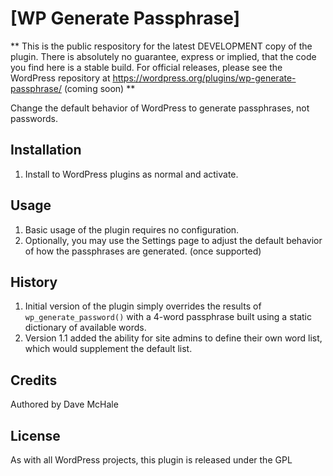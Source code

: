 # [WP Generate Passphrase]

** This is the public respository for the latest DEVELOPMENT copy of the plugin. There is absolutely no guarantee, 
express or implied, that the code you find here is a stable build. For official releases, please see the 
WordPress repository at https://wordpress.org/plugins/wp-generate-passphrase/ (coming soon) **
  
Change the default behavior of WordPress to generate passphrases, not passwords.
## Installation
1. Install to WordPress plugins as normal and activate.
## Usage
1. Basic usage of the plugin requires no configuration.
2. Optionally, you may use the Settings page to adjust the default behavior of how the passphrases are generated. (once supported)
## History
1. Initial version of the plugin simply overrides the results of `wp_generate_password()` with a 4-word passphrase built using a static dictionary of available words.
2. Version 1.1 added the ability for site admins to define their own word list, which would supplement the default list.
## Credits
Authored by Dave McHale
## License
As with all WordPress projects, this plugin is released under the GPL 
